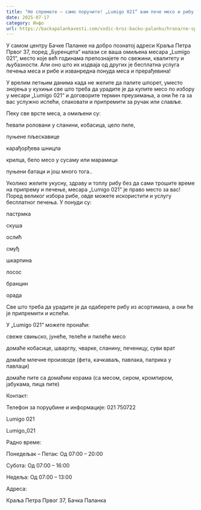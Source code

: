 ```yaml
---
title: "Не спремате – само поручите! „Lumigo 021“ вам пече месо и рибу бесплатно!"
date: 2025-07-17
category: Инфо
url: https://backapalankavesti.com/vodic-kroz-backu-palanku/hrana/ne-spremate-samo-porucite-lumigo-021-vam-pece-meso-i-ribu-besplatno/
---
```


У самом центру Бачке Паланке на добро познатој адреси Краља Петра Првог 37, поред „Буренцета“ налази се ваша омиљена месара „Lumigo 021“, место које већ годинама препознајете по свежини, квалитету и љубазности. Али оно што их издваја од других је бесплатна услуга печења меса и рибе и изванредна понуда меса и прерађевина!

У врелим летњим данима када не желите да палите шпорет, уместо знојења у кухињи све што треба да урадите је да купите месо по избору у месари „Lumigo 021“ и договорите термин преузимања, а они ће га за вас услужно испећи, спаковати и припремити за ручак или славље.

Пеку све врсте меса, а омиљени су:

ћевапи роловани у сланини, кобасица, цело пиле,

пуњене пљескавице

карађорђева шницла

крилца, бело месо у сусаму или марамици

пуњени батаци и још много тога..

Уколико желите укусну, здраву и топлу рибу без да сами трошите време на припрему и печење, месара „Lumigo 021“ је право место за вас! Поред великог избора рибе, овде можете искористити и услугу бесплатног печења. У понуди су:

пастрмка

скуша

ослић

смуђ

шкарпина

лосос

бранцин

орада

Све што треба да урадите је да одаберете рибу из асортимана, а они ће је припремити и испећи.

У „Lumigo 021“ можете пронаћи:

свеже свињско, јунеће, телеће и пилеће месо

домаће кобасице, шварглу, чварке, сланину, печеницу, суви врат

домаће млечне производе (фета, качкаваљ, павлака, паприка у павлаци)

домаће пите са домаћим корама (са месом, сиром, кромпиром, јабукама, пица пите)

Контакт:

Телефон за поруџбине и информације: 021 750722

Lumigo 021

Lumigo_021

Радно време:

Понедељак – Петак: Од 07:00 – 20:00

Субота: Од 07:00 – 16:00

Недеља: Од 07:00 – 13:00

Адреса:

Краља Петра Првог 37, Бачка Паланка
